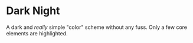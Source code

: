 # Dark Night

A dark and *really* simple "color" scheme without any fuss.
Only a few core elements are highlighted.
